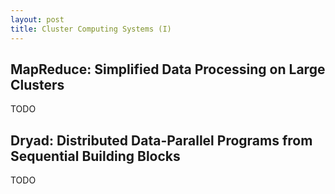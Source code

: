 ```yaml
---
layout: post
title: Cluster Computing Systems (I)
---
```


## MapReduce: Simplified Data Processing on Large Clusters

TODO

## Dryad: Distributed Data-Parallel Programs from Sequential Building Blocks

TODO
